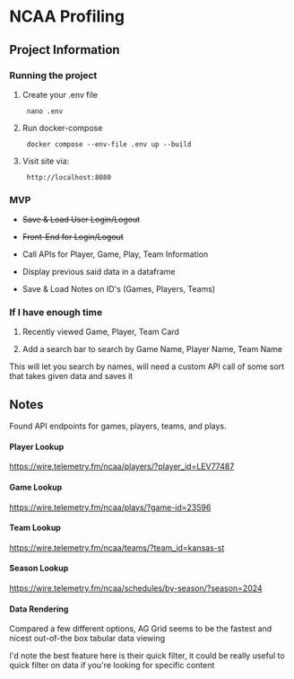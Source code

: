 # NCAA Profiling

## Project Information

### Running the project

1) Create your .env file

    
        nano .env

2) Run docker-compose
   
        docker compose --env-file .env up --build

3) Visit site via:
    
        http://localhost:8080

### MVP

- ~~Save & Load User Login/Logout~~

- ~~Front-End for Login/Logout~~

- Call APIs for Player, Game, Play, Team Information

- Display previous said data in a dataframe

- Save & Load Notes on ID's (Games, Players, Teams)

### If I have enough time

1) Recently viewed Game, Player, Team Card
   
2) Add a search bar to search by Game Name, Player Name, Team Name

This will let you search by names, will need a custom API call of some sort that takes given data and saves it

## Notes

Found API endpoints for games, players, teams, and plays.

#### Player Lookup

https://wire.telemetry.fm/ncaa/players/?player_id=LEV77487

#### Game Lookup

https://wire.telemetry.fm/ncaa/plays/?game-id=23596

#### Team Lookup

https://wire.telemetry.fm/ncaa/teams/?team_id=kansas-st

#### Season Lookup

https://wire.telemetry.fm/ncaa/schedules/by-season/?season=2024

#### Data Rendering

Compared a few different options, AG Grid seems to be the fastest and nicest out-of-the box tabular data viewing

I'd note the best feature here is their quick filter, it could be really useful to quick filter on data if you're looking for specific content